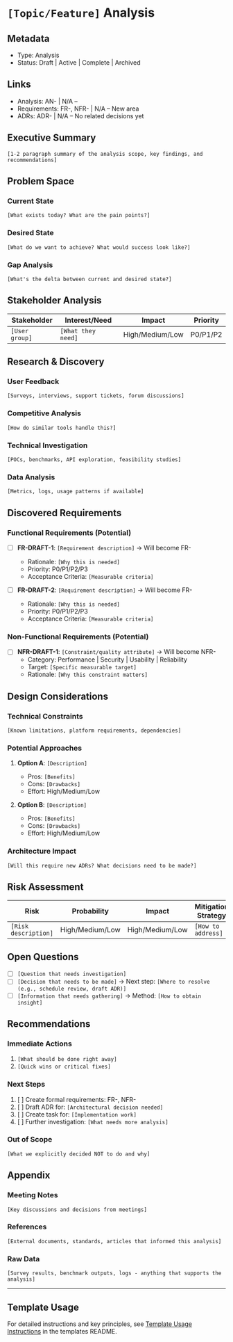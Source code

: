 # `[Topic/Feature]` Analysis

## Metadata

- Type: Analysis
- Status: Draft | Active | Complete | Archived
  <!-- Draft: Initial exploration | Active: Ongoing analysis | Complete: Ready for requirements | Archived: Analysis concluded -->

## Links

<!-- Internal project artifacts only -->

- Analysis: AN-<id> | N/A – <reason>
- Requirements: FR-<id>, NFR-<id> | N/A – New area
- ADRs: ADR-<id> | N/A – No related decisions yet

## Executive Summary

`[1-2 paragraph summary of the analysis scope, key findings, and recommendations]`

## Problem Space

### Current State

`[What exists today? What are the pain points?]`

### Desired State

`[What do we want to achieve? What would success look like?]`

### Gap Analysis

`[What's the delta between current and desired state?]`

## Stakeholder Analysis

| Stakeholder    | Interest/Need      | Impact          | Priority |
| -------------- | ------------------ | --------------- | -------- |
| `[User group]` | `[What they need]` | High/Medium/Low | P0/P1/P2 |

## Research & Discovery

### User Feedback

`[Surveys, interviews, support tickets, forum discussions]`

### Competitive Analysis

`[How do similar tools handle this?]`

### Technical Investigation

`[POCs, benchmarks, API exploration, feasibility studies]`

### Data Analysis

`[Metrics, logs, usage patterns if available]`

## Discovered Requirements

### Functional Requirements (Potential)

- [ ] **FR-DRAFT-1**: `[Requirement description]` → Will become FR-<id>
  - Rationale: `[Why this is needed]`
  - Priority: P0/P1/P2/P3
  - Acceptance Criteria: `[Measurable criteria]`

- [ ] **FR-DRAFT-2**: `[Requirement description]` → Will become FR-<id>
  - Rationale: `[Why this is needed]`
  - Priority: P0/P1/P2/P3
  - Acceptance Criteria: `[Measurable criteria]`

### Non-Functional Requirements (Potential)

- [ ] **NFR-DRAFT-1**: `[Constraint/quality attribute]` → Will become NFR-<id>
  - Category: Performance | Security | Usability | Reliability
  - Target: `[Specific measurable target]`
  - Rationale: `[Why this constraint matters]`

## Design Considerations

### Technical Constraints

`[Known limitations, platform requirements, dependencies]`

### Potential Approaches

1. **Option A**: `[Description]`
   - Pros: `[Benefits]`
   - Cons: `[Drawbacks]`
   - Effort: High/Medium/Low

2. **Option B**: `[Description]`
   - Pros: `[Benefits]`
   - Cons: `[Drawbacks]`
   - Effort: High/Medium/Low

### Architecture Impact

`[Will this require new ADRs? What decisions need to be made?]`

## Risk Assessment

| Risk                 | Probability     | Impact          | Mitigation Strategy |
| -------------------- | --------------- | --------------- | ------------------- |
| `[Risk description]` | High/Medium/Low | High/Medium/Low | `[How to address]`  |

## Open Questions

- [ ] `[Question that needs investigation]`
- [ ] `[Decision that needs to be made]` → Next step: `[Where to resolve (e.g., schedule review, draft ADR)]`
- [ ] `[Information that needs gathering]` → Method: `[How to obtain insight]`

<!-- Complex investigations should spin out into their own ADR or analysis document -->

## Recommendations

### Immediate Actions

1. `[What should be done right away]`
2. `[Quick wins or critical fixes]`

### Next Steps

1. [ ] Create formal requirements: FR-<id>, NFR-<id>
2. [ ] Draft ADR for: `[Architectural decision needed]`
3. [ ] Create task for: `[Implementation work]`
4. [ ] Further investigation: `[What needs more analysis]`

### Out of Scope

`[What we explicitly decided NOT to do and why]`

## Appendix

### Meeting Notes

`[Key discussions and decisions from meetings]`

### References

`[External documents, standards, articles that informed this analysis]`

### Raw Data

`[Survey results, benchmark outputs, logs - anything that supports the analysis]`

---

## Template Usage

For detailed instructions and key principles, see [Template Usage Instructions](README.md#analysis-template-analysismd) in the templates README.
